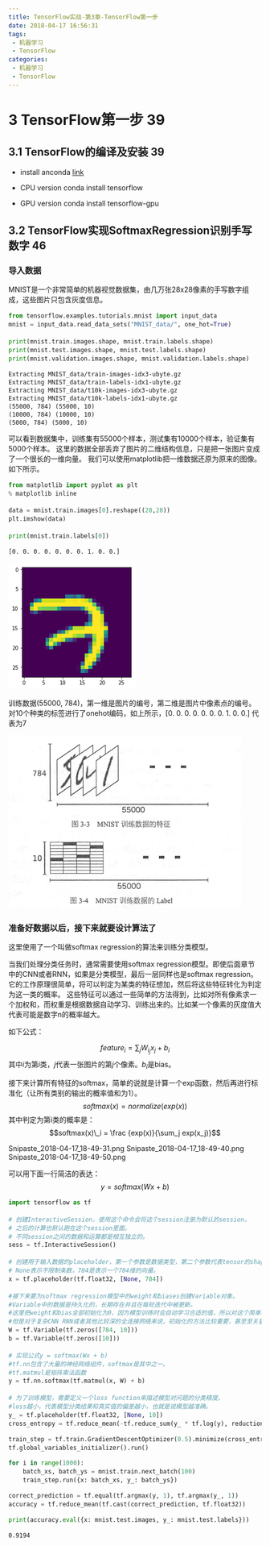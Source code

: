 ```yaml
---
title: TensorFlow实战-第3章-TensorFlow第一步
date: 2018-04-17 16:56:31
tags:
 - 机器学习
 - TensorFlow
categories:
 - 机器学习
 - TensorFlow
---
```



# 3 TensorFlow第一步 39
## 3.1 TensorFlow的编译及安装 39

- install anconda
[link](TensorFlow实战-第3章-TensorFlow第一步/https://www.anaconda.com/download/)

- CPU version
conda install tensorflow

- GPU version
conda install tensorflow-gpu

## 3.2 TensorFlow实现SoftmaxRegression识别手写数字 46

### 导入数据
MNIST是一个非常简单的机器视觉数据集，由几万张28x28像素的手写数字组成，这些图片只包含灰度信息。

```python
from tensorflow.examples.tutorials.mnist import input_data
mnist = input_data.read_data_sets("MNIST_data/", one_hot=True)

print(mnist.train.images.shape, mnist.train.labels.shape)
print(mnist.test.images.shape, mnist.test.labels.shape)
print(mnist.validation.images.shape, mnist.validation.labels.shape)
```

    Extracting MNIST_data/train-images-idx3-ubyte.gz
    Extracting MNIST_data/train-labels-idx1-ubyte.gz
    Extracting MNIST_data/t10k-images-idx3-ubyte.gz
    Extracting MNIST_data/t10k-labels-idx1-ubyte.gz
    (55000, 784) (55000, 10)
    (10000, 784) (10000, 10)
    (5000, 784) (5000, 10)

可以看到数据集中，训练集有55000个样本，测试集有10000个样本，验证集有5000个样本。
这里的数据全部丢弃了图片的二维结构信息，只是把一张图片变成了一个很长的一维向量。
我们可以使用matplotlib把一维数据还原为原来的图像。如下所示。

```python
from matplotlib import pyplot as plt
% matplotlib inline

data = mnist.train.images[0].reshape((28,28))
plt.imshow(data)

print(mnist.train.labels[0])
```

    [0. 0. 0. 0. 0. 0. 0. 1. 0. 0.]

![png](TensorFlow实战-第3章-TensorFlow第一步/output_5_1.png)

训练数据(55000, 784)，第一维是图片的编号，第二维是图片中像素点的编号。
对10个种类的标签进行了onehot编码，如上所示，[0. 0. 0. 0. 0. 0. 0. 1. 0. 0.] 代表为7

![Snipaste_2018-04-17_17-33-06.png](TensorFlow实战-第3章-TensorFlow第一步/Snipaste_2018-04-17_17-33-06.png)

### 准备好数据以后，接下来就要设计算法了
这里使用了一个叫做softmax regression的算法来训练分类模型。

当我们处理分类任务时，通常需要使用softmax regression模型。即使后面章节中的CNN或者RNN，如果是分类模型，最后一层同样也是softmax regression。
它的工作原理很简单，将可以判定为某类的特征想加，然后将这些特征转化为判定为这一类的概率。
这些特征可以通过一些简单的方法得到，比如对所有像素求一个加权和，而权重是根据数据自动学习、训练出来的。比如某一个像素的灰度值大代表可能是数字n的概率越大。

如下公式：
<script type="text/javascript" src="http://cdn.mathjax.org/mathjax/latest/MathJax.js?config=default"></script>
$$feature_i = \sum_j W_i_jx_j + b_i$$
其中$i$为第$i$类，$j$代表一张图片的第$j$个像素。$b_i$是bias。

接下来计算所有特征的softmax，简单的说就是计算一个exp函数，然后再进行标准化（让所有类别的输出的概率值和为1）。
$$softmax(x) = normalize(exp(x))$$
其中判定为第i类的概率是：
$$softmax(x)\_i = \frac {exp(x)}{\sum_j exp(x_j)}$$

Snipaste_2018-04-17_18-49-31.png
Snipaste_2018-04-17_18-49-40.png
Snipaste_2018-04-17_18-49-50.png

可以用下面一行简洁的表达：
$$y = softmax(Wx + b)$$

```python
import tensorflow as tf

# 创建InteractiveSession，使用这个命令会将这个session注册为默认的session，
# 之后的计算也默认跑在这个session里面。
# 不同session之间的数据和运算都是相互独立的。
sess = tf.InteractiveSession()

# 创建用于输入数据的placeholder，第一个参数是数据类型，第二个参数代表tensor的shape。
# None表示不限制条数，784是表示一个784维的向量。
x = tf.placeholder(tf.float32, [None, 784])

#接下来要为softmax regression模型中的weight和biases创建Variable对象。
#Variable中的数据是持久化的，长期存在并且在每轮迭代中被更新。
#这里把weight和bias全部初始化为0，因为模型训练时会自动学习合适的值，所以对这个简单模型来说初始值不太重要。
#但是对于复杂CNN RNN或者其他比较深的全连接网络来说，初始化的方法比较重要，甚至至关重要。
W = tf.Variable(tf.zeros([784, 10]))
b = tf.Variable(tf.zeros([10]))

# 实现公式y = softmax(Wx + b)
#tf.nn包含了大量的神经网络组件，softmax是其中之一。
#tf.matmul是矩阵乘法函数
y = tf.nn.softmax(tf.matmul(x, W) + b)

# 为了训练模型，需要定义一个loss function来描述模型对问题的分类精度。
#loss越小，代表模型分类结果和真实值的偏差越小，也就是说模型越准确。
y_ = tf.placeholder(tf.float32, [None, 10])
cross_entropy = tf.reduce_mean(-tf.reduce_sum(y_ * tf.log(y), reduction_indices=[1]))
```


```python
train_step = tf.train.GradientDescentOptimizer(0.5).minimize(cross_entropy)
tf.global_variables_initializer().run()
```


```python
for i in range(1000):
    batch_xs, batch_ys = mnist.train.next_batch(100)
    train_step.run({x: batch_xs, y_: batch_ys})
```


```python
correct_prediction = tf.equal(tf.argmax(y, 1), tf.argmax(y_, 1))
accuracy = tf.reduce_mean(tf.cast(correct_prediction, tf.float32))

```


```python
print(accuracy.eval({x: mnist.test.images, y_: mnist.test.labels}))
```

    0.9194

